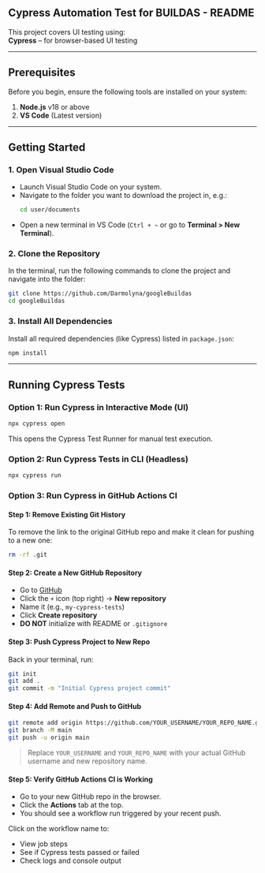 
## Cypress Automation Test for BUILDAS - README

This project covers UI testing using:  
**Cypress** – for browser-based UI testing

---

##  Prerequisites

Before you begin, ensure the following tools are installed on your system:

1. **Node.js** v18 or above  
2. **VS Code** (Latest version)

---

##  Getting Started

### 1. Open Visual Studio Code

- Launch Visual Studio Code on your system.  
- Navigate to the folder you want to download the project in, e.g.:  
  ```bash
  cd user/documents
  ```  
- Open a new terminal in VS Code (`Ctrl + ~` or go to **Terminal > New Terminal**).

### 2. Clone the Repository

In the terminal, run the following commands to clone the project and navigate into the folder:

```bash
git clone https://github.com/Darmolyna/googleBuildas
cd googleBuildas
```

### 3. Install All Dependencies

Install all required dependencies (like Cypress) listed in `package.json`:

```bash
npm install
```

---

##  Running Cypress Tests

### Option 1: Run Cypress in Interactive Mode (UI)

```bash
npx cypress open
```

This opens the Cypress Test Runner for manual test execution.

### Option 2: Run Cypress Tests in CLI (Headless)

```bash
npx cypress run
```

### Option 3: Run Cypress in GitHub Actions CI

#### Step 1: Remove Existing Git History

To remove the link to the original GitHub repo and make it clean for pushing to a new one:

```bash
rm -rf .git
```

#### Step 2: Create a New GitHub Repository

- Go to [GitHub](https://github.com)
- Click the `+` icon (top right) → **New repository**
- Name it (e.g., `my-cypress-tests`)
- Click **Create repository**  
- **DO NOT** initialize with README or `.gitignore`

#### Step 3: Push Cypress Project to New Repo

Back in your terminal, run:

```bash
git init
git add .
git commit -m "Initial Cypress project commit"
```

#### Step 4: Add Remote and Push to GitHub

```bash
git remote add origin https://github.com/YOUR_USERNAME/YOUR_REPO_NAME.git
git branch -M main
git push -u origin main
```

> Replace `YOUR_USERNAME` and `YOUR_REPO_NAME` with your actual GitHub username and new repository name.

#### Step 5: Verify GitHub Actions CI is Working

- Go to your new GitHub repo in the browser.
- Click the **Actions** tab at the top.
- You should see a workflow run triggered by your recent push.

Click on the workflow name to:

- View job steps  
- See if Cypress tests passed or failed  
- Check logs and console output